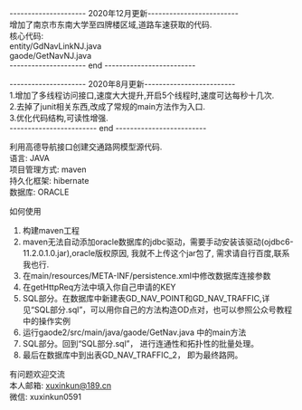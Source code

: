--------------------- 2020年12月更新-------------------------  
增加了南京市东南大学至四牌楼区域,道路车速获取的代码.  
  核心代码:  
  entity/GdNavLinkNJ.java  
  gaode/GetNavNJ.java  
--------------------- end -------------------------    

--------------------- 2020年8月更新-------------------------  
1.增加了多线程访问接口,速度大大提升,开启5个线程时,速度可达每秒十几次.  
2.去掉了junit相关东西,改成了常规的main方法作为入口.  
3.优化代码结构,可读性增强.  
------------------------ end -------------------------  
  
    
利用高德导航接口创建交通路网模型源代码.  
语言: JAVA  
项目管理方式: maven  
持久化框架: hibernate  
数据库: ORACLE  
  
如何使用  
1. 构建maven工程  
2. maven无法自动添加oracle数据库的jdbc驱动，需要手动安装该驱动(ojdbc6-11.2.0.1.0.jar),oracle版权原因, 我就不上传这个jar包了, 需求请自行百度,联系我也行.  
3. 在main/resources/META-INF/persistence.xml中修改数据库连接参数  
4. 在getHttpReq方法中填入你自己申请的KEY  
5. SQL部分。在数据库中新建表GD_NAV_POINT和GD_NAV_TRAFFIC,详见“SQL部分.sql”，可以用你自己的方法构造OD点对，也可以参照公众号教程中的操作实例  
6. 运行gaode2/src/main/java/gaode/GetNav.java 中的main方法
7. SQL部分。回到“SQL部分.sql”， 进行连通性和拓扑性的批量处理。  
8. 最后在数据库中到出表GD_NAV_TRAFFIC_2， 即为最终路网。  
  
  
有问题欢迎交流   
本人邮箱: xuxinkun@189.cn  
微信: xuxinkun0591  
